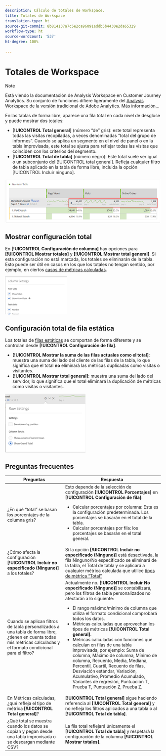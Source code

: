 ```yaml
---
description: Cálculo de totales de Workspace.
title: Totales de Workspace
translation-type: ht
source-git-commit: 8b814137a7c5e2ca96091addb5b4430e2da65329
workflow-type: ht
source-wordcount: '537'
ht-degree: 100%

---
```



# Totales de Workspace

>[!NOTE]
>
>Está viendo la documentación de Analysis Workspace en Customer Journey Analytics. Su conjunto de funciones difiere ligeramente del [Analysis Workspace de la versión tradicional de Adobe Analytics](https://docs.adobe.com/content/help/es-ES/analytics/analyze/analysis-workspace/home.html). [Más información...](/help/getting-started/cja-aa.md)

En las tablas de forma libre, aparece una fila total en cada nivel de desglose y puede mostrar dos totales:

* **[!UICONTROL Total general]** (número “de” gris): este total representa todas las visitas recopiladas, a veces denominadas “total del grupo de informes”. Cuando se aplica un segmento en el nivel de panel o en la tabla improvisada, este total se ajusta para reflejar todas las visitas que coinciden con los criterios del segmento.
* **[!UICONTROL Total de tabla]** (número negro): Este total suele ser igual o un subconjunto del [!UICONTROL total general]. Refleja cualquier filtro de tabla aplicado en la tabla de forma libre, incluida la opción [!UICONTROL Incluir ninguno].

![](assets/total-row.png)

## Mostrar configuración total

En **[!UICONTROL Configuración de columna]** hay opciones para **[!UICONTROL Mostrar totales]** y **[!UICONTROL Mostrar total general]**. Si esta configuración no está marcada, los totales se eliminarán de la tabla. Esto puede ser útil en casos en los que los totales no tengan sentido, por ejemplo, en ciertos [casos de métricas calculadas](https://docs.adobe.com/content/help/es-ES/analytics/components/calculated-metrics/calcmetrics-reference/cm-totals.html).

![](assets/column-settings-total.png)

## Configuración total de fila estática

Los totales de [filas estáticas](/help/analysis-workspace/visualizations/freeform-table/column-row-settings/manual-vs-dynamic-rows.md) se comportan de forma diferente y se controlan desde **[!UICONTROL Configuración de fila]**.

* **[!UICONTROL Mostrar la suma de las filas actuales como el total]**: muestra una suma del lado del cliente de las filas de la tabla, lo que significa que el total **no** eliminará las métricas duplicadas como visitas o visitantes.
* **[!UICONTROL Mostrar total general]**: muestra una suma del lado del servidor, lo que significa que el total eliminará la duplicación de métricas como visitas o visitantes.

![](assets/static-rows.png)

## Preguntas frecuentes

| Preguntas | Respuesta |
|---|---|
| ¿En qué “total” se basan los porcentajes de la columna gris? | Esto depende de la selección de configuración **[!UICONTROL Porcentajes]** en **[!UICONTROL Configuración de fila]**:<ul><li>Calcular porcentajes por columna: Esta es la configuración predeterminada. Los porcentajes se basarán en el total de la tabla.</li><li>Calcular porcentajes por fila: los porcentajes se basarán en el total general.</li></ul> |
| ¿Cómo afecta la configuración **[!UICONTROL Incluir no especificado (Ninguno)]** a los totales? | Si la opción **[!UICONTROL Incluir no especificado (Ninguno)]** está desactivada, la fila Ninguno/No especificado se eliminará de la tabla, el Total de tabla y se aplicará a cualquier métrica calculada que utilice [tipos de métrica “Total”](https://docs.adobe.com/content/help/es-ES/analytics/components/calculated-metrics/calcmetric-workflow/m-metric-type-alloc.html) |
| Cuando se aplican filtros de tabla personalizados a una tabla de forma libre, ¿tienen en cuenta todas mis métricas calculadas y el formato condicional para el filtro? | Actualmente no. **[!UICONTROL Incluir No especificado (Ninguno)]** se contabilizará, pero los filtros de tabla personalizados no afectarán a lo siguiente:<ul><li>El rango máximo/mínimo de columna que utiliza el formato condicional comprobará todos los datos.</li><li>Métricas calculadas que aprovechan los tipos de métricas **[!UICONTROL Total general]**.</li><li>Métricas calculadas con funciones que calculan en filas de una tabla improvisada, por ejemplo: Suma de columna, Máximo de columna, Mínimo de columna, Recuento, Media, Mediana, Percentil, Cuartil, Recuento de filas, Desviación estándar, Variación, Acumulativo, Promedio Acumulado, Variantes de regresión, Puntuación T, Prueba T, Puntuación Z, Prueba Z.</li></ul> |
| En Métricas calculadas, ¿qué refleja el tipo de métrica **[!UICONTROL Total general]**? | **[!UICONTROL Total general]** sigue haciendo referencia al **[!UICONTROL Total general]** y no refleja los filtros aplicados a una tabla o al **[!UICONTROL Total de tabla]**. |
| ¿Qué total se muestra cuando los datos se copian y pegan desde una tabla improvisada o se descargan mediante CSV? | La fila total reflejará únicamente el **[!UICONTROL Total de tabla]** y respetará la configuración de la columna **[!UICONTROL Mostrar totales]**. |


